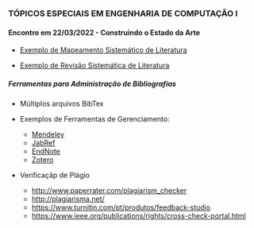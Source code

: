 ### TÓPICOS ESPECIAIS EM ENGENHARIA DE COMPUTAÇÃO I

#### Encontro em 22/03/2022 - Construindo o Estado da Arte

  * [Exemplo de Mapeamento Sistemático de Literatura](http://olaria.ucpel.edu.br/materiais/lib/exe/fetch.php?media=msl_qualificacao_rafael.pdf)

  * [Exemplo de Revisão Sistemática de Literatura](http://olaria.ucpel.edu.br/materiais/lib/exe/fetch.php?media=rsl_tese_roger.pdf)

##### Ferramentas para Administração de Bibliografias
 
   * Múltiplos arquivos BibTex
   * Exemplos de Ferramentas de Gerenciamento:
     * [Mendeley](https://www.mendeley.com/)
     * [JabRef](http://www.jabref.org/)
     * [EndNote](https://clarivate.libguides.com/endnote_training/home)
     * [Zotero](https://www.zotero.org/)

  * Verificaçãp de Plágio
    * http://www.paperrater.com/plagiarism_checker
    * http://plagiarisma.net/
    * https://www.turnitin.com/pt/produtos/feedback-studio
    * https://www.ieee.org/publications/rights/cross-check-portal.html

